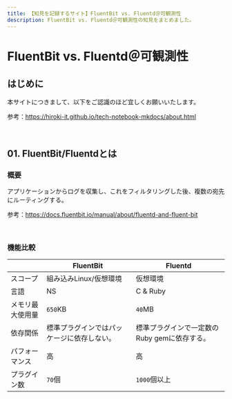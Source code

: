 ```yaml
---
title: 【知見を記録するサイト】FluentBit vs. Fluentd＠可観測性
description: FluentBit vs. Fluentd＠可観測性の知見をまとめました。
---
```


# FluentBit vs. Fluentd＠可観測性

## はじめに

本サイトにつきまして、以下をご認識のほど宜しくお願いいたします。

参考：https://hiroki-it.github.io/tech-notebook-mkdocs/about.html

<br>

## 01. FluentBit/Fluentdとは

### 概要

アプリケーションからログを収集し、これをフィルタリングした後、複数の宛先にルーティングする。

参考：https://docs.fluentbit.io/manual/about/fluentd-and-fluent-bit

<br>

### 機能比較

|                  | FluentBit                                 | Fluentd                                      |
| ---------------- | ----------------------------------------- | -------------------------------------------- |
| スコープ         | 組み込みLinux/仮想環境                     | 仮想環境                                     |
| 言語             | NS                                        | C & Ruby                                     |
| メモリ最大使用量 | ```650```KB                                     | ```40```MB                                         |
| 依存関係         | 標準プラグインではパッケージに依存しない。 | 標準プラグインで一定数のRuby gemに依存する。 |
| パフォーマンス   | 高                                         | 高                                           |
| プラグイン数     | ```70```個                                       | ```1000```個以上                                   |
